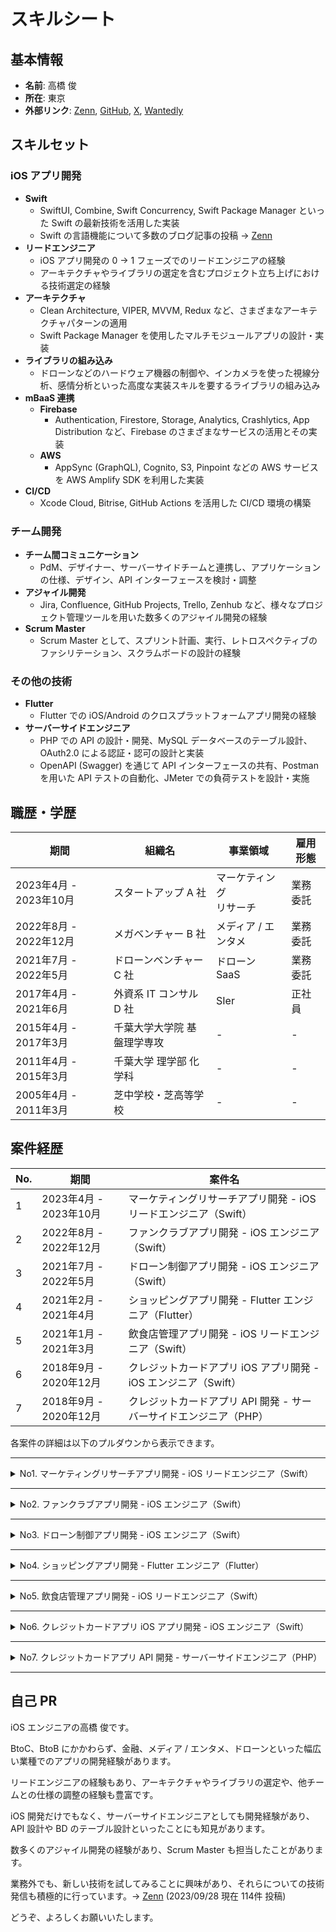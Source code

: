 # スキルシート

## 基本情報

- **名前**: 高橋 俊
- **所在**: 東京
- **外部リンク**: [Zenn](https://zenn.dev/ikuraikura), [GitHub](https://github.com/suguruTakahashi-1234), [X](https://twitter.com/ikuraikuraaaaaa), [Wantedly](https://www.wantedly.com/id/suguru_takahashi_m)

## スキルセット

### iOS アプリ開発

- **Swift**
  - SwiftUI, Combine, Swift Concurrency, Swift Package Manager といった Swift の最新技術を活用した実装
  - Swift の言語機能について多数のブログ記事の投稿 → [Zenn](https://zenn.dev/ikuraikura)
- **リードエンジニア**
  - iOS アプリ開発の 0 → 1 フェーズでのリードエンジニアの経験
  - アーキテクチャやライブラリの選定を含むプロジェクト立ち上げにおける技術選定の経験
- **アーキテクチャ**
  - Clean Architecture, VIPER, MVVM, Redux など、さまざまなアーキテクチャパターンの適用
  - Swift Package Manager を使用したマルチモジュールアプリの設計・実装
- **ライブラリの組み込み**
  - ドローンなどのハードウェア機器の制御や、インカメラを使った視線分析、感情分析といった高度な実装スキルを要するライブラリの組み込み
- **mBaaS 連携**
  - **Firebase**
    - Authentication, Firestore, Storage, Analytics, Crashlytics, App Distribution など、Firebase のさまざまなサービスの活用とその実装
  - **AWS**
    - AppSync (GraphQL), Cognito, S3, Pinpoint などの AWS サービスを AWS Amplify SDK を利用した実装
- **CI/CD**
  - Xcode Cloud, Bitrise, GitHub Actions を活用した CI/CD 環境の構築

### チーム開発

- **チーム間コミュニケーション**
  - PdM、デザイナー、サーバーサイドチームと連携し、アプリケーションの仕様、デザイン、API インターフェースを検討・調整
- **アジャイル開発**
  - Jira, Confluence, GitHub Projects, Trello, Zenhub など、様々なプロジェクト管理ツールを用いた数多くのアジャイル開発の経験
- **Scrum Master**
  - Scrum Master として、スプリント計画、実行、レトロスペクティブのファシリテーション、スクラムボードの設計の経験

### その他の技術

- **Flutter**
  - Flutter での iOS/Android のクロスプラットフォームアプリ開発の経験
- **サーバーサイドエンジニア**
  - PHP での API の設計・開発、MySQL データベースのテーブル設計、OAuth2.0 による認証・認可の設計と実装
  - OpenAPI (Swagger) を通じて API インターフェースの共有、Postman を用いた API テストの自動化、JMeter での負荷テストを設計・実施

## 職歴・学歴

| 期間                  | 組織名                               | 事業領域                         | 雇用形態 |
|-----------------------|--------------------------------------|----------------------------------|------------|
| 2023年4月 - 2023年10月 | スタートアップ A 社                 | マーケティング <br> リサーチ           | 業務委託   |
| 2022年8月 - 2022年12月 | メガベンチャー B 社          | メディア / エンタメ                | 業務委託   |
| 2021年7月 - 2022年5月  | ドローンベンチャー C 社                          | ドローン SaaS | 業務委託   |
| 2017年4月 - 2021年6月  | 外資系 IT コンサル D 社 | SIer       | 正社員     |
| 2015年4月 - 2017年3月  | 千葉大学大学院 基盤理学専攻                       | -                     | - |
| 2011年4月 - 2015年3月  | 千葉大学 理学部 化学科                             | -                    | - |
| 2005年4月 - 2011年3月  | 芝中学校・芝高等学校                                | -                                | - |

## 案件経歴

| No. | 期間                  | 案件名                                    |
|-----|-----------------------|-----------------------------------------------------------|
| 1   | 2023年4月 - 2023年10月 | マーケティングリサーチアプリ開発 - iOS リードエンジニア（Swift）          |
| 2   | 2022年8月 - 2022年12月 | ファンクラブアプリ開発 - iOS エンジニア（Swift）                           |
| 3   | 2021年7月 - 2022年5月  | ドローン制御アプリ開発 - iOS エンジニア（Swift）                        |
| 4   | 2021年2月 - 2021年4月  | ショッピングアプリ開発 - Flutter エンジニア（Flutter）                    |
| 5   | 2021年1月 - 2021年3月  | 飲食店管理アプリ開発 - iOS リードエンジニア（Swift）                    |
| 6   | 2018年9月 - 2020年12月 | クレジットカードアプリ iOS アプリ開発 - iOS エンジニア（Swift）                     |
| 7   | 2018年9月 - 2020年12月 | クレジットカードアプリ API 開発 - サーバーサイドエンジニア（PHP） |

各案件の詳細は以下のプルダウンから表示できます。

---

<details><summary>No1. マーケティングリサーチアプリ開発 - iOS リードエンジニア（Swift）</summary>

#### 期間

2023年4月 - 2023年10月（7カ月間）

#### チーム体制

- 案件全体人数 : 約15名
  - iOS エンジニア : 3名（リードエンジニア担当）

#### 案件概要・担当業務

- スタートアップ企業の 0 → 1 フェーズでのマーケティングリサーチサービスの立ち上げ案件
- toC 向けのコンテンツ配信アプリと、そのアプリ利用者のデータを用いた toB 向けの Web での BI ツールの 2 つサービスで構成されており、その iOS アプリのリードエンジニアを担当

#### 新たな習得スキル

- **Swift**
  - iOS16 以上を対象 OS とした SwiftUI での画面開発
  - Clean Architecture x Swift Package Manager でのマルチモジュール構成の構築
  - Xcode Cloud での CI/CD 環境の構築
  - Protocol Buffers に対応した SwiftProtobuf のライブラリを用いたデータ連携
  - async/await, AsyncStream, TaskGroup, actor などを用いた Swift Concurrency による非同期処理のハンドリング
  - AWS Amplify SDK を用いた Cognito での SMS での認証・認可、AppSync による GraphQL 疎通、Pinpoint によるログイベント送信、S3 とのデータ連携
  - デザインシステムを活用した画面実装
  - AVFoundation を用いた動画の再生
  - ReplayKit を用いた画面のレコーディング
  - 視線や感情の時系列データの Combine を用いたハンドリング
  - JavaScript を用いたアプリ内 WebView のイベントハンドリング
- **開発体験向上の取り組み**
  - GitHub Actions によるリリース tag の生成、リリースノートの作成、PR のレビューワー追加、マイルストーン追加、ラベル追加の自動化の Workflow の実装
  - Renovate によるライブラリの自動更新 PR の作成の環境構築
  - Periphery による Swift コードの不要なコードの静的解析
  - Swift-DocC による iOS アプリのドメイン層のドキュメント化
  - Mockolo によるテスト用の Mock の自動生成
  - GitHub Copilot, ChatGPT の活用

#### 経験できたこと・貢献できたこと

- iOS リードエンジニアとして、0 → 1 フェーズのアプリ開発における、アーキテクチャ・ライブラリの選定、ブランチの戦略の設計、リリース手順の確立、CI/CD 環境の構築、iOS チームのスクラムボードの運用の設計を行った
- AWS Amplify SDK や SwiftProtoBuf のライブラリは、チームとしても経験者がいなかったが、先行して挙動を確認するサンプルアプリを作成して、それをチームに展開することで、それらのライブラリを採用することができた
- 視線分析、感情分析の SDK を組み込み、それらの SDK の入れ替えがあっても、影響範囲を最小限にするようなアーキテクチャを検討して、それを実装した
- PdM、デザイナー、サーバーサイド、データ分析チームとコミュニケーションをとって、アプリの仕様の調整や、データ連携のインターフェースの調整を行った
- iOS チーム内の issue チケットの運用管理を担当し、チームメンバーのタスク状況を常に把握して、他のメンバーがタスクを途切れさせないように先回りして行動し続けた

### 技術スタック

#### Swift

- **アーキテクチャ:**
  - VIPER ベースの Clean Architecture x Swift Package Manager でのマルチモジュール構成
- **Swift 標準 SDK & API:**
  - SwiftUI, Swift Package Manager, Swift Concurrency, Combine, Swift-DocC, AVFoundation, Core ML, WebKit, ReplayKit, Logger
- **サードパーティ製 SDK:**
  - SwiftProtobuf, Firebase, Amplify, Nimble/Quick, LicensesPlugin, PhoneNumberKit, DeviceKit, SwiftFormat, SwiftGen, Lottie, Mockolo, Mint, Periphery

#### mBaaS

- **AWS Amplify:**
  - AppSync (GraphQL), Cognito, S3, Pinpoint
- **Firebase:**
  - Crashlytics

#### CI/CD

- Xcode Cloud, GitHub Actions, Renovate

#### プロジェクト管理

- GitHub Projects, Notion, Backlog

#### インターフェース共有

- Protocol Buffers, Swagger

#### デザインツール

- Figma

</details>

---

<details><summary>No2. ファンクラブアプリ開発 - iOS エンジニア（Swift）</summary>

#### 期間

2022年8月 - 2022年12月（4カ月間）

#### チーム体制

- 案件全体人数 : 約30名
  - iOS エンジニア : 5名（担当）

#### 案件概要・担当業務

- アーティストのファンクラブアプリにおけるスタンプラリー機能および景品交換の機能の開発を行なった
- デザイナーとの仕様の調整、見積もり、実装、レビュー、バグ修正を行なった

#### 経験できたこと・貢献できたこと

- Redux ベースのアーキテクチャライブラリを使った開発が経験できた
- デザイナー、Android、Web フロントのエンジニアとコミュニケーションを取りながら、プラットフォーム間で仕様に大きな差がでないように開発することができた
- デザイナーが定義したデザインシステムに沿ったUIの実装を経験できた

### 技術スタック

#### Swift

- **アーキテクチャ:**
  - Redux ベースのアーキテクチャ
- **Swift 標準 SDK & API:**
  - UIKit, AVFoundation
- **サードパーティ製 SDK:**
  - Carbon, VueFlux, ReactiveSwift, XcodeGen, Quick/Nimble, APIKit, CocoaPods, Carthage, Lottie

#### mBaaS

- **Firebase:**
  - Crashlytics

#### CI/CD

- CircleCI, Fastlane

#### プロジェクト管理

- Wrike, Kibela

#### インターフェース共有

- Protocol Buffers, Swagger

#### デザインツール

- Figma

</details>

---

<details><summary>No3. ドローン制御アプリ開発 - iOS エンジニア（Swift）</summary>

#### 期間

2021年7月 - 2022年5月（11カ月間）

#### チーム体制

- 案件全体人数 : 約15名
  - iOS エンジニア : 6名（担当）

#### 案件概要・担当業務

- BtoB 向けドローン制御アプリの iOS アプリの開発におけるドローンの飛行の安定性改善、複数社のドローンの対応、画面の開発などを行なった
- アーキテクチャの検討、見積もり、実装、レビュー、バグ修正を行なった

#### 新たな習得スキル

- **Swift**
  - アーキテクチャの検討
  - Clean Architecture での実装
  - SwiftUI・UIKit x Combine を用いた画面実装
  - Swift Concurrency を用いた非同期処理の実装
  - Firebase Crashlytics、Xcode Organizer を用いたバグの原因調査
  - Logger API を用いたログ出力
  - Quick/Nimble ライブラリを用いた可読性の高いテストコードの記述
  - Mock を活用したテストコードの記述
  - iPad サイズ対応のアプリの実装
- **IoT**
  - 外部ライブラリを用いたドローンの制御の Swift での実装
  - PID 制御などの制御工学の理解と適切な制御モデルの Swift での実装
  - RoS(Robot Operating System) 環境の活用

#### 経験できたこと・貢献できたこと

- Clean Architecture を採用したことによって、以下のようなメリットを実体験として経験することができた
  - UI 実装を全く変更せずに外部ライブラリの差し替えをすることができた
  - 各レイヤーごとに依存しないテストコードの記述をすることができた
- UIKit や Delegate パターンでの既存実装を、SwiftUI、Combine、Swift Concurrency といった新しい技術でのリファクタリングを経験できた
- 以下のようなチームの運用の改善に積極的に取り組むことができた
  - 見積会の実施
  - レトロスペクティブの実施
  - 開発チーム朝ハドル会の実施
  - プロダクトバックログを開発者が着手可能であることを表す「Ready」の概念の導入
  - Pull Request 提出から Merge までの運用ルールの見直し
  - リリースブランチ運用の見直し
  - デイリー前の Slack リマインダーの設定
  - デイリーでの相談事項の事前エントリー制の導入
  - Firebase Crashlytics 運用の見直し

### 技術スタック

#### Swift

- **アーキテクチャ:**
  - VIPER ベースの Clean Architecture
- **Swift 標準 SDK & API:**
  - SwiftUI, UIKit, Combine, Swift Concurrency, Logger, MetricKit
- **サードパーティ製 SDK:**
  - Realm, Quick/Nimble, APIKit, CocoaPods, Carthage

#### mBaaS

- **Firebase:**
  - Crashlytics, Analytics

#### CI/CD

- Bitrise, Fastlane

#### プロジェクト管理

- Zenhub

#### デザインツール

- Figma

</details>

---

<details><summary>No4. ショッピングアプリ開発 - Flutter エンジニア（Flutter）</summary>

#### 期間

2021年2月 - 2021年4月（3カ月間）

#### チーム体制

- 案件全体人数 : 2名
  - Flutter エンジニア : 1名（担当）
  - デザイナー : 1名

#### 案件概要・担当業務

- Flutter での iOS・Android クロスプラットフォーム開発を採用したショッピングアプリのデモアプリの開発を担当
- Flutter でのフロントエンド実装から Firebase の mBaaS を活用したバックエンド実装まで、すべて一人で行った

#### 新たな習得スキル

- **Flutter**
  - Provider による状態管理
- **Firebase**
  - Authentication による認証
  - Firestore によるデータの永続化、NoSQL DB 設計
  - Storage への画像データの永続化
  - Crashlytics によるクラッシュ報告管理
  - App Distribution による iOS・Android のアプリ配布
  - Analytics による KPI 指標の集計
  - Google Maps API での地図活用
- **CI/CD**
  - Codemagic での iOS・Android のアプリ配布の自動化
  - Fastlane から App Distribution への配布

#### 経験できたこと・貢献できたこと

- Firebase を活用して、サーバーレスな構成でモバイルバックエンドサービスの設計・実装ができた
- Flutter を採用したことで、Android の画面仕様、マテリアルデザイン、Google Play ストアでの配信などの経験をした

### 技術スタック

#### Flutter

- Provider

#### mBaaS

- Firebase:
  - Authentication, Firestore, Storage, Crashlytics, App Distribution, Analytics
- Google Maps API

#### CI/CD

- Codemagic, Fastlane

#### デザインツール

- Adobe XD

</details>

---

<details><summary>No5. 飲食店管理アプリ開発 - iOS リードエンジニア（Swift）</summary>

#### 期間

2021年1月 - 2021年3月（3カ月間）

#### チーム体制

- 案件全体人数 : 約10名
  - iOS エンジニア : 3名（リードエンジニア担当）

#### 案件概要・担当業務

- BtoB 向け飲食店管理モバイルアプリの MVP アプリの作成
- iOS リードエンジニアとして、要件の調整やサーバーサイドチームとの API インターフェースの検討などを行った
- Scrum Master も兼任した

#### 新たな習得スキル

- **Swift**
  - SwiftUI での画面実装
  - Codable プロトコルを用いた JSON の変換
  - TestFlight によるアプリ配信
  - アーキテクチャ、ディレクトリ構成の検討
- **Scrum Master**
  - スクラムボードの設計
  - 会議のファシリテーション

#### 経験できたこと・貢献できたこと

- SwiftUI での画面実装を経験することができた
- 決められた要件をただ実装するだけではなく、お客様やデザイナーによりよい仕様やデザインを提案することができた
- スクラムボードのレーンの扱い、コードレビュー方法、issue の起票方法などについて、レトロスペクティブの場でなくても、チーム内で相談し、常に運用の改善を行うことができた

### 技術スタック

#### Swift

- **アーキテクチャ:**
  - MVVM
- **Swift 標準 SDK & API:**
  - SwiftUI
- **サードパーティ製 SDK:**
  - SwiftLint

#### プロジェクト管理

- Zenhub, Trello

#### デザインツール

- Adobe XD

</details>

---

<details><summary>No6. クレジットカードアプリ iOS アプリ開発 - iOS エンジニア（Swift）</summary>

#### 期間

2018年9月 - 2020年12月（2年4カ月間）

#### チーム体制

- 案件全体人数 : 約20名
  - iOS エンジニア : 4-5名（担当）

#### 案件概要・担当業務

- BtoC 向けのクレジットカードアプリの iOS アプリの開発における見積もり、実装、テスト、レビュー、バグ修正を担当
- メインはサーバーサイドチームの担当であったが、作業の手が空いたり、iOS チームの負荷が上がったときに iOS チームを担当した

#### 新たな習得スキル

- UIKit での画面実装
- API 疎通
- Realm でのデータ永続化
- XCTest でのテストコード実装
- MVVM での実装
- Delegate パターンの実装
- Human Interface Guidelines に基づいた UI 実装
- Moneytree LINK SDK といったサードパーティー製のライブラリの組み込み

#### 経験できたこと・貢献できたこと

- iOSアプリ開発の基本的なスキル習得

### 技術スタック

#### Swift

- **アーキテクチャ:**
  - MVVM
- **Swift 標準 SDK & API:**
  - UIKit
- **サードパーティ製 SDK:**
  - CocoaPods, Carthage, Realm, Moneytree LINK SDK

#### 通信キャプチャ

- mitmproxy

#### プロジェクト管理

- Jira, Confluence, Trello

#### デザインツール

- Sketch, InVision

</details>

---

<details><summary>No7. クレジットカードアプリ API 開発 - サーバーサイドエンジニア（PHP）</summary>

#### 期間

2018年9月 - 2020年12月（2年4カ月間）

#### チーム体制

- 案件全体人数 : 約20名
  - サーバーサイドエンジニア : 4名（担当）

#### 案件概要・担当業務

- BtoC 向けクレジットカード明細管理アプリのリニューアルに伴い、API やバッチの開発
- サブリードディベロッパーとして、お客様向け説明資料の作成、設計、見積もり、実装、テスト、レビューを担当
- アジャイル開発を採用しており、サーバーサイドチーム結成から約 2 年半に渡り、リリースしたシステムについて継続的にアップデートを行なった

#### 新たな習得スキル

- **API 設計/開発**
  - PHP での API 設計・開発
  - MySQL での DB 設計・開発
  - OAuth2.0 での認証・認可の実装
- **バッチ設計/開発**
  - Java でのバッチの設計・開発
- **テスト**
  - API の単体・結合テストの設計と実装
  - Postman での API テストの自動化
  - JMeter での負荷テスト
- **ドキュメンテーション**
  - OpenAPI (Swagger) でのインターフェース設計・共有
  - PlantUML での設計

#### 経験できたこと・貢献できたこと

- モバイルアプリケーションのバックエンド開発における設計、実装、テスト、リリース、運用までのフルライフサイクルを経験できた
- iOS チームと兼任していたため、モバイルアプリからの視点を API のインターフェースの設計に取り込むことができた
- API の結合テストを Postman によって自動化することで、少ない工数で網羅的に繰り返しテストを実施し、品質を担保することができた

### 技術スタック

#### 使用言語

- PHP (CodeIgniter)
- Java

#### プロジェクト管理

- Jira, Confluence, Trello

#### テストツール

- Postman, JMeter

#### ドキュメンテーション

- OpenAPI, PlantUML, draw.io

</details>

---

## 自己 PR

iOS エンジニアの高橋 俊です。

BtoC、BtoB にかかわらず、金融、メディア / エンタメ、ドローンといった幅広い業種でのアプリの開発経験があります。

リードエンジニアの経験もあり、アーキテクチャやライブラリの選定や、他チームとの仕様の調整の経験も豊富です。

iOS 開発だけでもなく、サーバーサイドエンジニアとしても開発経験があり、API 設計や BD のテーブル設計といったことにも知見があります。

数多くのアジャイル開発の経験があり、Scrum Master も担当したことがあります。

業務外でも、新しい技術を試してみることに興味があり、それらについての技術発信も積極的に行っています。→ [Zenn](https://zenn.dev/ikuraikura) (2023/09/28 現在 114件 投稿)

どうぞ、よろしくお願いいたします。

